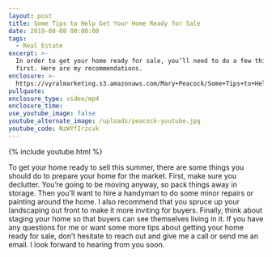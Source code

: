 ```yaml
---
layout: post
title: Some Tips to Help Get Your Home Ready for Sale
date: 2019-08-08 00:00:00
tags:
  - Real Estate
excerpt: >-
  In order to get your home ready for sale, you’ll need to do a few things
  first. Here are my recommendations.
enclosure: >-
  https://vyralmarketing.s3.amazonaws.com/Mary+Peacock/Some+Tips+to+Help+Get+Your+Home+Ready+for+Sale.mp4.crdownload
pullquote:
enclosure_type: video/mp4
enclosure_time:
use_youtube_image: false
youtube_alternate_image: /uploads/peacock-youtube.jpg
youtube_code: NzWYfIrzcvk
---
```


{% include youtube.html %}

To get your home ready to sell this summer, there are some things you should do to prepare your home for the market. First, make sure you declutter. You’re going to be moving anyway, so pack things away in storage. Then you’ll want to hire a handyman to do some minor repairs or painting around the home. I also recommend that you spruce up your landscaping out front to make it more inviting for buyers. Finally, think about staging your home so that buyers can see themselves living in it. If you have any questions for me or want some more tips about getting your home ready for sale, don’t hesitate to reach out and give me a call or send me an email. I look forward to hearing from you soon.